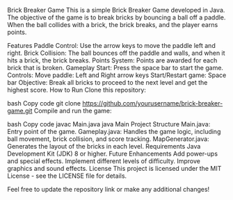 Brick Breaker Game
This is a simple Brick Breaker Game developed in Java. The objective of the game is to break bricks by bouncing a ball off a paddle. When the ball collides with a brick, the brick breaks, and the player earns points.

Features
Paddle Control: Use the arrow keys to move the paddle left and right.
Brick Collision: The ball bounces off the paddle and walls, and when it hits a brick, the brick breaks.
Points System: Points are awarded for each brick that is broken.
Gameplay
Start: Press the space bar to start the game.
Controls:
Move paddle: Left and Right arrow keys
Start/Restart game: Space bar
Objective: Break all bricks to proceed to the next level and get the highest score.
How to Run
Clone this repository:

bash
Copy code
git clone https://github.com/yourusername/brick-breaker-game.git
Compile and run the game:

bash
Copy code
javac Main.java
java Main
Project Structure
Main.java: Entry point of the game.
Gameplay.java: Handles the game logic, including ball movement, brick collision, and score tracking.
MapGenerator.java: Generates the layout of the bricks in each level.
Requirements
Java Development Kit (JDK) 8 or higher.
Future Enhancements
Add power-ups and special effects.
Implement different levels of difficulty.
Improve graphics and sound effects.
License
This project is licensed under the MIT License - see the LICENSE file for details.

Feel free to update the repository link or make any additional changes!
